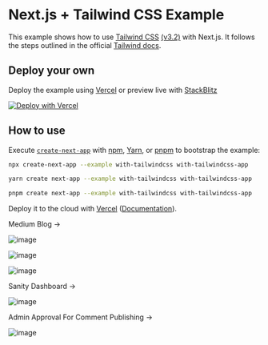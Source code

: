 # Next.js + Tailwind CSS Example

This example shows how to use [Tailwind CSS](https://tailwindcss.com/) [(v3.2)](https://tailwindcss.com/blog/tailwindcss-v3-2) with Next.js. It follows the steps outlined in the official [Tailwind docs](https://tailwindcss.com/docs/guides/nextjs).

## Deploy your own

Deploy the example using [Vercel](https://vercel.com?utm_source=github&utm_medium=readme&utm_campaign=next-example) or preview live with [StackBlitz](https://stackblitz.com/github/vercel/next.js/tree/canary/examples/with-tailwindcss)

[![Deploy with Vercel](https://vercel.com/button)](https://vercel.com/new/git/external?repository-url=https://github.com/vercel/next.js/tree/canary/examples/with-tailwindcss&project-name=with-tailwindcss&repository-name=with-tailwindcss)

## How to use

Execute [`create-next-app`](https://github.com/vercel/next.js/tree/canary/packages/create-next-app) with [npm](https://docs.npmjs.com/cli/init), [Yarn](https://yarnpkg.com/lang/en/docs/cli/create/), or [pnpm](https://pnpm.io) to bootstrap the example:

```bash
npx create-next-app --example with-tailwindcss with-tailwindcss-app
```

```bash
yarn create next-app --example with-tailwindcss with-tailwindcss-app
```

```bash
pnpm create next-app --example with-tailwindcss with-tailwindcss-app
```

Deploy it to the cloud with [Vercel](https://vercel.com/new?utm_source=github&utm_medium=readme&utm_campaign=next-example) ([Documentation](https://nextjs.org/docs/deployment)).

Medium Blog ->

![image](https://user-images.githubusercontent.com/96788948/218758385-16b10fb3-6c2d-4824-82ec-ba475a1a1b43.png)

![image](https://user-images.githubusercontent.com/96788948/218758570-5f6000d7-18b7-42e9-824e-f0f755906642.png)

![image](https://user-images.githubusercontent.com/96788948/218758710-1ecb97c1-878f-4667-9f21-dfc85c68fd5b.png)

Sanity Dashboard -> 

![image](https://user-images.githubusercontent.com/96788948/218758900-0b88c488-dabb-43bc-8889-010d1ca7cbe8.png)

Admin Approval For Comment Publishing -> 

![image](https://user-images.githubusercontent.com/96788948/218759146-2c4e2056-f9d8-4e3d-b934-012af721e26a.png)





